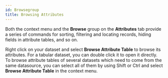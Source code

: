 ```yaml
---
id: Browsegroup
title: Browsing Attributes  
---  
```

Both the context menu and the **Browse** group on the **Attributes** tab
provide a series of commands for sorting, filtering and locating records,
hiding fields in attribute tables, and so on.

Right click on your dataset and select **Browse Attribute Table** to browse
its attributes. For a tabular dataset, you can double click it to open it
directly. To browse attribute tables of several datasets which need to come
from the same datasource, you can select all of them by using Shift or Ctrl
and select **Browse Attribute Table** in the context menu.